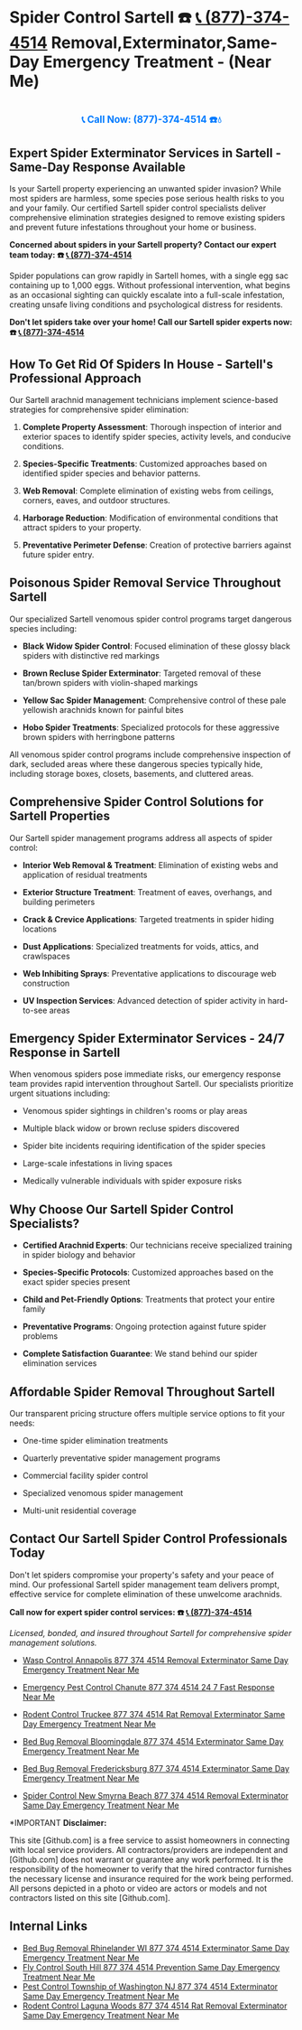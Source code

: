 # Spider Control Sartell ☎️ [📞 (877)-374-4514](https://pest-control-4514.netlify.app) Removal,Exterminator,Same-Day Emergency Treatment - (Near Me)
# 

<p align="center" style="font-size: 1.2em; font-weight: bold; margin: 20px 0;">
  <a href="https://pest-control-4514.netlify.app" target="_blank" style="color: #007BFF; text-decoration: none;">📞 Call Now: (877)-374-4514 ☎️💧</a>
</p>

## Expert Spider Exterminator Services in Sartell - Same-Day Response Available

Is your Sartell property experiencing an unwanted spider invasion? While most spiders are harmless, some species pose serious health risks to you and your family. Our certified Sartell spider control specialists deliver comprehensive elimination strategies designed to remove existing spiders and prevent future infestations throughout your home or business.

**Concerned about spiders in your Sartell property? Contact our expert team today: ☎️ [📞 (877)-374-4514](https://pest-control-4514.netlify.app)**

Spider populations can grow rapidly in Sartell homes, with a single egg sac containing up to 1,000 eggs. Without professional intervention, what begins as an occasional sighting can quickly escalate into a full-scale infestation, creating unsafe living conditions and psychological distress for residents.

**Don't let spiders take over your home! Call our Sartell spider experts now: ☎️ [📞 (877)-374-4514](https://pest-control-4514.netlify.app)**

## How To Get Rid Of Spiders In House - Sartell's Professional Approach

Our Sartell arachnid management technicians implement science-based strategies for comprehensive spider elimination:

1. **Complete Property Assessment**: Thorough inspection of interior and exterior spaces to identify spider species, activity levels, and conducive conditions.

2. **Species-Specific Treatments**: Customized approaches based on identified spider species and behavior patterns.

3. **Web Removal**: Complete elimination of existing webs from ceilings, corners, eaves, and outdoor structures.

4. **Harborage Reduction**: Modification of environmental conditions that attract spiders to your property.

5. **Preventative Perimeter Defense**: Creation of protective barriers against future spider entry.

## Poisonous Spider Removal Service Throughout Sartell

Our specialized Sartell venomous spider control programs target dangerous species including:

- **Black Widow Spider Control**: Focused elimination of these glossy black spiders with distinctive red markings

- **Brown Recluse Spider Exterminator**: Targeted removal of these tan/brown spiders with violin-shaped markings

- **Yellow Sac Spider Management**: Comprehensive control of these pale yellowish arachnids known for painful bites

- **Hobo Spider Treatments**: Specialized protocols for these aggressive brown spiders with herringbone patterns

All venomous spider control programs include comprehensive inspection of dark, secluded areas where these dangerous species typically hide, including storage boxes, closets, basements, and cluttered areas.

## Comprehensive Spider Control Solutions for Sartell Properties

Our Sartell spider management programs address all aspects of spider control:

- **Interior Web Removal & Treatment**: Elimination of existing webs and application of residual treatments

- **Exterior Structure Treatment**: Treatment of eaves, overhangs, and building perimeters

- **Crack & Crevice Applications**: Targeted treatments in spider hiding locations

- **Dust Applications**: Specialized treatments for voids, attics, and crawlspaces

- **Web Inhibiting Sprays**: Preventative applications to discourage web construction

- **UV Inspection Services**: Advanced detection of spider activity in hard-to-see areas

## Emergency Spider Exterminator Services - 24/7 Response in Sartell

When venomous spiders pose immediate risks, our emergency response team provides rapid intervention throughout Sartell. Our specialists prioritize urgent situations including:

- Venomous spider sightings in children's rooms or play areas

- Multiple black widow or brown recluse spiders discovered

- Spider bite incidents requiring identification of the spider species

- Large-scale infestations in living spaces

- Medically vulnerable individuals with spider exposure risks

## Why Choose Our Sartell Spider Control Specialists?

- **Certified Arachnid Experts**: Our technicians receive specialized training in spider biology and behavior

- **Species-Specific Protocols**: Customized approaches based on the exact spider species present

- **Child and Pet-Friendly Options**: Treatments that protect your entire family

- **Preventative Programs**: Ongoing protection against future spider problems

- **Complete Satisfaction Guarantee**: We stand behind our spider elimination services

## Affordable Spider Removal Throughout Sartell

Our transparent pricing structure offers multiple service options to fit your needs:

- One-time spider elimination treatments

- Quarterly preventative spider management programs

- Commercial facility spider control

- Specialized venomous spider management

- Multi-unit residential coverage

## Contact Our Sartell Spider Control Professionals Today

Don't let spiders compromise your property's safety and your peace of mind. Our professional Sartell spider management team delivers prompt, effective service for complete elimination of these unwelcome arachnids.

**Call now for expert spider control services: ☎️ [📞 (877)-374-4514](https://pest-control-4514.netlify.app)**

*Licensed, bonded, and insured throughout Sartell for comprehensive spider management solutions.*


- [Wasp Control Annapolis 877 374 4514 Removal Exterminator Same Day Emergency Treatment Near Me](https://github.com/allyoucaneatsushiin/pest-control/blob/main/Wasp-Control-Annapolis-877-374-4514-Removal-Exterminator-Same-Day-Emergency-Treatment-Near-Me.md)
- [Emergency Pest Control Chanute 877 374 4514 24 7 Fast Response Near Me](https://github.com/allyoucaneatsushiin/pest-control/blob/main/Emergency-Pest-Control-Chanute-877-374-4514-24-7-Fast-Response-Near-Me.md)
- [Rodent Control Truckee 877 374 4514 Rat Removal Exterminator Same Day Emergency Treatment Near Me](https://github.com/allyoucaneatsushiin/pest-control/blob/main/Rodent-Control-Truckee-877-374-4514-Rat-Removal-Exterminator-Same-Day-Emergency-Treatment-Near-Me.md)


- [Bed Bug Removal Bloomingdale 877 374 4514 Exterminator Same Day Emergency Treatment Near Me](https://github.com/allyoucaneatsushiin/pest-control/blob/main/Bed-Bug-Removal-Bloomingdale-877-374-4514-Exterminator-Same-Day-Emergency-Treatment-Near-Me.md)
- [Bed Bug Removal Fredericksburg 877 374 4514 Exterminator Same Day Emergency Treatment Near Me](https://github.com/allyoucaneatsushiin/pest-control/blob/main/Bed-Bug-Removal-Fredericksburg-877-374-4514-Exterminator-Same-Day-Emergency-Treatment-Near-Me.md)
- [Spider Control New Smyrna Beach 877 374 4514 Removal Exterminator Same Day Emergency Treatment Near Me](https://github.com/allyoucaneatsushiin/pest-control/blob/main/Spider-Control-New-Smyrna-Beach-877-374-4514-Removal-Exterminator-Same-Day-Emergency-Treatment-Near-Me.md)


*IMPORTANT **Disclaimer:**  

This site [Github.com] is a free service to assist homeowners in connecting with local service providers. All contractors/providers are independent and [Github.com] does not warrant or guarantee any work performed. It is the responsibility of the homeowner to verify that the hired contractor furnishes the necessary license and insurance required for the work being performed. All persons depicted in a photo or video are actors or models and not contractors listed on this site [Github.com].


## Internal Links
- [Bed Bug Removal Rhinelander WI 877 374 4514 Exterminator Same Day Emergency Treatment Near Me](https://github.com/allyoucaneatsushiin/pest-control/blob/main/Bed-Bug-Removal-Rhinelander-WI-877-374-4514-Exterminator-Same-Day-Emergency-Treatment-Near-Me.md)
- [Fly Control South Hill 877 374 4514 Prevention Same Day Emergency Treatment Near Me](https://github.com/allyoucaneatsushiin/pest-control/blob/main/Fly-Control-South-Hill-877-374-4514-Prevention-Same-Day-Emergency-Treatment-Near-Me.md)
- [Pest Control Township of Washington NJ 877 374 4514 Exterminator Same Day Emergency Treatment Near Me](https://github.com/allyoucaneatsushiin/pest-control/blob/main/Pest-Control-Township-of-Washington-NJ-877-374-4514-Exterminator-Same-Day-Emergency-Treatment-Near-Me.md)
- [Rodent Control Laguna Woods 877 374 4514 Rat Removal Exterminator Same Day Emergency Treatment Near Me](https://github.com/allyoucaneatsushiin/pest-control/blob/main/Rodent-Control-Laguna-Woods-877-374-4514-Rat-Removal-Exterminator-Same-Day-Emergency-Treatment-Near-Me.md)
